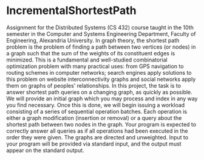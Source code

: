 # IncrementalShortestPath
Assignment for the Distributed Systems (CS 432) course taught in the 10th semester in the Computer and Systems Engineering 
Department, Faculty of Engineering, Alexandria University. In graph theory, the shortest path problem is the problem of 
finding a path between two vertices (or nodes) in a graph such that the sum of the weights of its constituent edges is 
minimized. This is a fundamental and well-studied combinatorial optimization problem with many practical uses: from GPS 
navigation to routing schemes in computer networks; search engines apply solutions to this problem on website interconnectivity 
graphs and social networks apply them on graphs of peoples' relationships. In this project, the task is to answer shortest 
path queries on a changing graph, as quickly as possible. We will provide an initial graph which you may process and index 
in any way you find necessary. Once this is done, we will begin issuing a workload consisting of a series of sequential 
operation batches. Each operation is either a graph modification (insertion or removal) or a query about the shortest path 
between two nodes in the graph. Your program is expected to correctly answer all queries as if all operations had been 
executed in the order they were given. The graphs are directed and unweighted. Input to your program will be provided via 
standard input, and the output must appear on the standard output.
